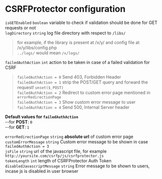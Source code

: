 CSRFProtector configuration
==========================================

`isGETEnabled` `boolean` variable to check if validation should be done for GET requests or not<br>
`logDirectory` `string` log file directory with respect to `/libs/`<br>
>for example, if the library is present at /x/y/ and config file at /x/y/libs/config.php<br>
> `../logs/` would mean `/x/logs/`

`failedAuthAction` `int` action to be taken in case of a failed validation for CSRF<br> 
> `failedAuthAction = 0` Send 403, Forbidden Header<br>
> `failedAuthAction = 1` strip the POST/GET query and forward the request! `unset($_POST)`<br>
> `failedAuthAction = 2` Redirect to custom error page mentioned in `errorRedirectionPage` <br>
> `failedAuthAction = 3` Show custom error message to user <br>
> `failedAuthAction = 4` Send 500, Internal Server header<br>

**Default values for `failedAuthAction`**<br>
--for **POST**: `0`<br>
--for **GET**: `1`<br> 

`errorRedirectionPage` `string` **absolute url** of custom error page<br>
`customErrorMessage` `string` Custom error message to be shown in case `failedAuthAction = 3`<br>
`jsFile` `string` url of the javascript file, for example `http://yoursite.com/csrfp/js/csrfprotector.js`<br>
`tokenLength` `int` length of CSRFProtector Auth Token<br>
`disabledJavascriptMessage` `string` Error message to be shown to users, incase js is disabled in user browser
